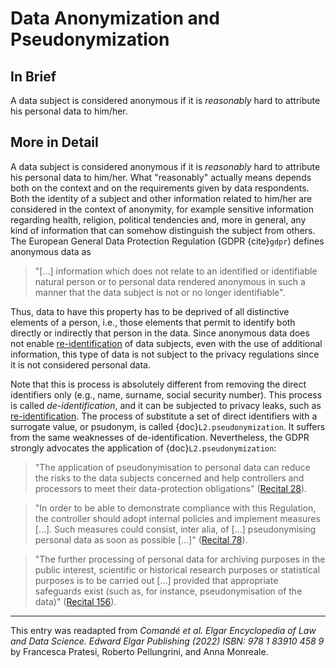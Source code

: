 # Data Anonymization and Pseudonymization

## In Brief

A data subject is considered anonymous if it is *reasonably* hard to attribute his personal data to him/her.

## More in Detail

A data subject is considered anonymous if it is *reasonably* hard to attribute his personal data to him/her. What "reasonably" actually means depends both on the context and on the requirements given by data respondents. Both the identity of a subject and other information related to him/her are considered in the context of anonymity, for example sensitive information regarding health, religion, political tendencies and, more in general, any kind of information that can somehow distinguish the subject from others. 
The European General Data Protection Regulation (GDPR {cite}`gdpr`) defines anonymous data as

>"[...] information which does not relate to an identified or identifiable natural person or to personal data rendered anonymous in such a manner that the data subject is not or no longer identifiable".

Thus, data to have this property has to be deprived of all distinctive elements of a person, i.e., those elements that permit to identify both directly or indirectly that person in the data. Since anonymous data does not enable [re-identification](./L2.reidentification.md) of data subjects, even with the use of additional information, this type of data is not subject to the privacy regulations since it is not considered personal data. 

Note that this is process is absolutely different from removing the direct identifiers only (e.g., name, surname, social security number). This process is called *de-identification*, and it can be subjected to privacy leaks, such as [re-identification](./L2.reidentification.md). The process of substitute a set of direct identifiers with a surrogate value, or psudonym, is called {doc}`L2.pseudonymization`. It suffers from the same weaknesses of de-identification.
Nevertheless, the GDPR strongly advocates the application of {doc}`L2.pseudonymization`:

> "The application of pseudonymisation to personal data can reduce the risks to the data subjects concerned and help controllers and processors to meet their data-protection obligations" (<a href="https://gdpr-info.eu/recitals/no-28/" target=_blank>Recital 28</a>).

> "In order to be able to demonstrate compliance with this Regulation, the controller should adopt internal policies and implement measures [...]. Such measures could consist, inter alia, of [...] pseudonymising personal data as soon as possible [...]" (<a href="https://gdpr-info.eu/recitals/no-78/" target=_blank>Recital 78</a>).

> "The further processing of personal data for archiving purposes in the public interest, scientific or historical research purposes or statistical purposes is to be carried out [...] provided that appropriate safeguards exist (such as, for instance, pseudonymisation of the data)" (<a href="https://gdpr-info.eu/recitals/no-156/" target=_blank>Recital 156</a>).

<!--
## Bibliography

```{bibliography}
:style: unsrt
:filter: docname in docnames
```
-->

---
 
This entry was readapted from *Comandé et al. Elgar Encyclopedia of Law and Data Science. Edward Elgar Publishing (2022) ISBN: 978 1 83910 458 9* by Francesca Pratesi, Roberto Pellungrini, and Anna Monreale.
